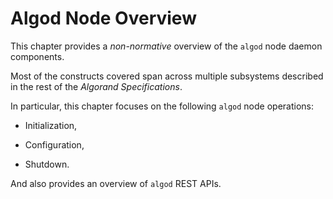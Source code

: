 # Algod Node Overview

This chapter provides a _non-normative_ overview of the `algod` node daemon components.

Most of the constructs covered span across multiple subsystems described in the
rest of the _Algorand Specifications_.

In particular, this chapter focuses on the following `algod` node operations:

- Initialization,

- Configuration,

- Shutdown.

And also provides an overview of `algod` REST APIs.
